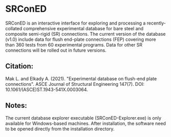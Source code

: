 # SRConED
SRConED is an interactive interface for exploring and processing a recently-collated comprehensive experimental database for bare steel and composite semi-rigid (SR) connections. The current version of the database (v1.0) include data for flush end-plate connections (FEP) covering more than 360 tests from 60 experimental programs. Data for other SR connections will be rolled out in future versions.

Citation:
-----------
Mak L. and Elkady A. (2021). "Experimental database on flush-end plate connections". ASCE Journal of Structural Engineering 147(7). DOI: 10.1061/(ASCE)ST.1943-541X.0003064.

Notes:
-----------
The current database explorer executable (SRConED-Explorer.exe) is only available for Windows-based machines. After installation, the software need to be opened directly from the installation directory.
